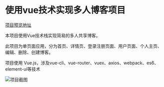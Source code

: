 # 使用vue技术实现多人博客项目
[项目预览地址](https://hentaitang.github.io/Blog-vue/dist/#/)

本项目使用Vue技术栈实现简易的多人共享博客。

此项目为单页面应用，分为首页、详情页、登录注册页面、用户页面、个人主页、编辑、删除、创建博客。

项目使用 Vue.js，涉及vue-cli、vue-router、vuex、axios、webpack、es6、element-ui等技术

![项目截图](https://i.loli.net/2018/11/05/5bdfeec3bd369.png)
